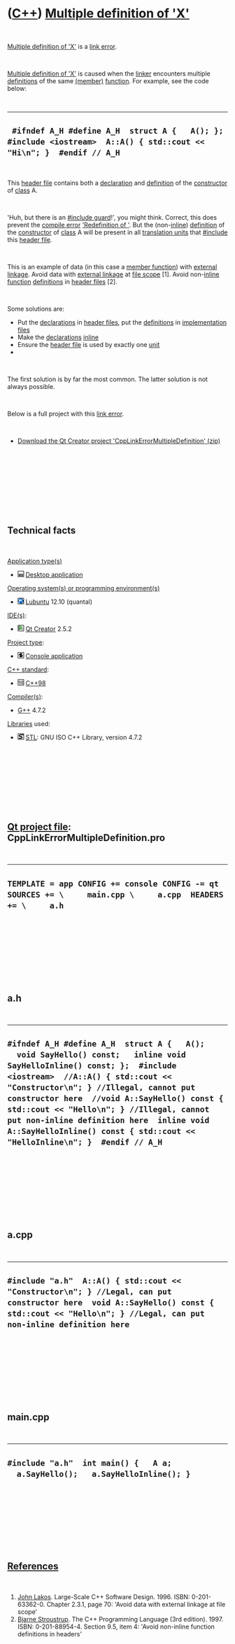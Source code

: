 



 

 

 

 

 

([C++](Cpp.htm)) [Multiple definition of 'X'](CppLinkErrorMultipleDefinition.htm)
=================================================================================

 

[Multiple definition of 'X'](CppLinkErrorMultipleDefinition.htm) is a
[link error](CppLinkError.htm).

 

[Multiple definition of 'X'](CppLinkErrorMultipleDefinition.htm) is
caused when the [linker](CppLinker.htm) encounters multiple
[definitions](CppDefinition.htm) of the same
[(member)](CppMemberFunction.htm) [function](CppFunction.htm). For
example, see the code below:

 

  -----------------------------------------------------------------------------------------------------------------------
  ` #ifndef A_H #define A_H  struct A {   A(); };  #include <iostream>  A::A() { std::cout << "Hi\n"; }  #endif // A_H`
  -----------------------------------------------------------------------------------------------------------------------

 

This [header file](CppHeaderFile.htm) contains both a
[declaration](CppDeclaration.htm) and [definition](CppDefinition.htm) of
the [constructor](CppConstructor.htm) of [class](CppClass.htm) A.

 

'Huh, but there is an [\#include guard](CppIncludeGuard.htm)!', you
might think. Correct, this does prevent the [compile
error](CppCompileError.htm) ['Redefinition of
'](CppCompileErrorRedefinition.htm). But the
(non-[inline](CppInline.htm)) [definition](CppDefinition.htm) of the
[constructor](CppConstructor.htm) of [class](CppClass.htm) A will be
present in all [translation units](CppUnit.htm) that
[\#include](CppInclude.htm) this [header file](CppHeaderFile.htm).

 

This is an example of data (in this case a [member
function](CppMemberFunction.htm)) with [external
linkage](CppExternalLinkage.htm). Avoid data with [external
linkage](CppExternalLinkage.htm) at [file scope](CppFileScope.htm)
\[1\]. Avoid non-[inline](CppInline.htm) [function](CppFunction.htm)
[definitions](CppDefinition.htm) in [header files](CppHeaderFile.htm)
\[2\].

 

Some solutions are:

-   Put the [declarations](CppDeclaration.htm) in [header
    files](CppHeaderFile.htm), put the [definitions](CppDefinition.htm)
    in [implementation files](CppImplementationFile.htm)
-   Make the [declarations](CppDeclaration.htm) [inline](CppInline.htm)
-   Ensure the [header file](CppHeaderFile.htm) is used by exactly one
    [unit](CppUnit.htm)
-   

 

The first solution is by far the most common. The latter solution is not
always possible.

 

Below is a full project with this [link error](CppLinkError.htm).

 

-   [Download the Qt Creator project
    'CppLinkErrorMultipleDefinition' (zip)](CppLinkErrorMultipleDefinition.zip)

 

 

 

 

 

Technical facts
---------------

 

[Application type(s)](CppApplication.htm)

-   ![Desktop](PicDesktop.png) [Desktop
    application](CppDesktopApplication.htm)

[Operating system(s) or programming environment(s)](CppOs.htm)

-   ![Lubuntu](PicLubuntu.png) [Lubuntu](CppLubuntu.htm) 12.10 (quantal)

[IDE(s)](CppIde.htm):

-   ![Qt Creator](PicQtCreator.png) [Qt Creator](CppQtCreator.htm) 2.5.2

[Project type](CppQtProjectType.htm):

-   ![console](PicConsole.png) [Console
    application](CppConsoleApplication.htm)

[C++ standard](CppStandard.htm):

-   ![C++98](PicCpp98.png) [C++98](Cpp98.htm)

[Compiler(s)](CppCompiler.htm):

-   [G++](CppGpp.htm) 4.7.2

[Libraries](CppLibrary.htm) used:

-   ![STL](PicStl.png) [STL](CppStl.htm): GNU ISO C++ Library, version
    4.7.2

 

 

 

 

 

[Qt project file](CppQtProjectFile.htm): CppLinkErrorMultipleDefinition.pro
---------------------------------------------------------------------------

 

  ----------------------------------------------------------------------------------------------------------------
  ` TEMPLATE = app CONFIG += console CONFIG -= qt SOURCES += \     main.cpp \     a.cpp  HEADERS += \     a.h  `
  ----------------------------------------------------------------------------------------------------------------

 

 

 

 

 

a.h
---

 

  ---------------------------------------------------------------------------------------------------------------------------------------------------------------------------------------------------------------------------------------------------------------------------------------------------------------------------------------------------------------------------------------------------------------------------
  ` #ifndef A_H #define A_H  struct A {   A();   void SayHello() const;   inline void SayHelloInline() const; };  #include <iostream>  //A::A() { std::cout << "Constructor\n"; } //Illegal, cannot put constructor here  //void A::SayHello() const { std::cout << "Hello\n"; } //Illegal, cannot put non-inline definition here  inline void A::SayHelloInline() const { std::cout << "HelloInline\n"; }  #endif // A_H `
  ---------------------------------------------------------------------------------------------------------------------------------------------------------------------------------------------------------------------------------------------------------------------------------------------------------------------------------------------------------------------------------------------------------------------------

 

 

 

 

 

a.cpp
-----

 

  ---------------------------------------------------------------------------------------------------------------------------------------------------------------------------------------------------
  ` #include "a.h"  A::A() { std::cout << "Constructor\n"; } //Legal, can put constructor here  void A::SayHello() const { std::cout << "Hello\n"; } //Legal, can put non-inline definition here  `
  ---------------------------------------------------------------------------------------------------------------------------------------------------------------------------------------------------

 

 

 

 

 

main.cpp
--------

 

  ---------------------------------------------------------------------------------
  ` #include "a.h"  int main() {   A a;   a.SayHello();   a.SayHelloInline(); } `
  ---------------------------------------------------------------------------------

 

 

 

 

 

[References](CppReferences.htm)
-------------------------------

 

1.  [John Lakos](CppJohnLakos.htm). Large-Scale C++ Software Design.
    1996. ISBN: 0-201-63362-0. Chapter 2.3.1, page 70: 'Avoid data with
    external linkage at file scope'
2.  [Bjarne Stroustrup](CppBjarneStroustrup.htm). The C++ Programming
    Language (3rd edition). 1997. ISBN: 0-201-88954-4. Section 9.5, item
    4: 'Avoid non-inline function definitions in headers'

 

 

 

 

 





 




This page has been created by the [tool](Tools.htm)
[CodeToHtml](ToolCodeToHtml.htm)
